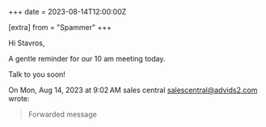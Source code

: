+++
date = 2023-08-14T12:00:00Z

[extra]
from = "Spammer"
+++

Hi Stavros,

A gentle reminder for our 10 am meeting today.

Talk to you soon!

On Mon, Aug 14, 2023 at 9:02 AM sales central <salescentral@advids2.com>
wrote:

>
>
>  Forwarded message 
